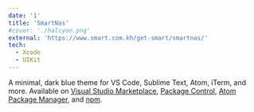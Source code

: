 ```yaml
---
date: '1'
title: 'SmartNas'
#cover: './halcyon.png'
external: 'https://www.smart.com.kh/get-smart/smartnas/'
tech:
  - Xcode
  - UIKit
---
```


A minimal, dark blue theme for VS Code, Sublime Text, Atom, iTerm, and more. Available on [Visual Studio Marketplace](https://marketplace.visualstudio.com/items?itemName=brittanychiang.halcyon-vscode), [Package Control](https://packagecontrol.io/packages/Halcyon%20Theme), [Atom Package Manager](https://atom.io/themes/halcyon-syntax), and [npm](https://www.npmjs.com/package/hyper-halcyon-theme).

